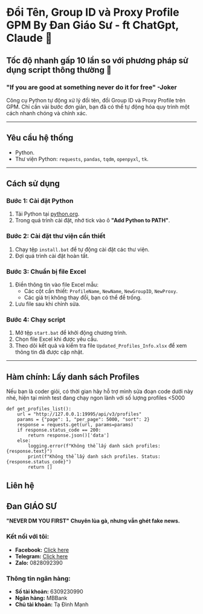 # Đổi Tên, Group ID và Proxy Profile GPM By Đan Giáo Sư - ft ChatGpt, Claude 🚀  
## Tốc độ nhanh gấp 10 lần so với phương pháp sử dụng script thông thường 🚀
### "If you are good at something never do it for free" -Joker

Công cụ Python tự động xử lý đổi tên, đổi Group ID và Proxy Profile trên GPM. Chỉ cần vài bước đơn giản, bạn đã có thể tự động hóa quy trình một cách nhanh chóng và chính xác.  

---

## Yêu cầu hệ thống  
- Python. 
- Thư viện Python: `requests`, `pandas`, `tqdm`, `openpyxl`, `tk`.  

---

## Cách sử dụng  

### Bước 1: Cài đặt Python  
1. Tải Python tại [python.org](https://www.python.org/downloads/).  
2. Trong quá trình cài đặt, nhớ tick vào ô **"Add Python to PATH"**.  

### Bước 2: Cài đặt thư viện cần thiết  
1. Chạy tệp `install.bat` để tự động cài đặt các thư viện.  
2. Đợi quá trình cài đặt hoàn tất.  

### Bước 3: Chuẩn bị file Excel  
1. Điền thông tin vào file Excel mẫu:  
   - Các cột cần thiết: `ProfileName`, `NewName`, `NewGroupID`, `NewProxy`.  
   - Các giá trị không thay đổi, bạn có thể để trống.  
2. Lưu file sau khi chỉnh sửa.  

### Bước 4: Chạy script  
1. Mở tệp `start.bat` để khởi động chương trình.  
2. Chọn file Excel khi được yêu cầu.  
3. Theo dõi kết quả và kiểm tra file `Updated_Profiles_Info.xlsx` để xem thông tin đã được cập nhật.  

---

## Hàm chính: Lấy danh sách Profiles  

Nếu bạn là coder giỏi, có thời gian hãy hỗ trợ mình sửa đoạn code dưới này nhé, hiện tại mình test đang chạy ngon lành với số lượng profiles  <5000

```
def get_profiles_list():
    url = "http://127.0.0.1:19995/api/v3/profiles"
    params = {"page": 1, "per_page": 5000, "sort": 2}
    response = requests.get(url, params=params)
    if response.status_code == 200:
        return response.json()['data']
    else:
        logging.error(f"Không thể lấy danh sách profiles: {response.text}")
        print(f"Không thể lấy danh sách profiles. Status: {response.status_code}")
        return []
```


## Liên hệ

## Đan GIÁO SƯ
**"NEVER DM YOU FIRST"** 
**Chuyên lùa gà, nhưng vẫn ghét fake news.**

### Kết nối với tôi:
- **Facebook:** [Click here](https://www.facebook.com/Prof.Danta)
- **Telegram:** [Click here](https://t.me/dangiaosu)
- **Zalo:** 0828092390

### Thông tin ngân hàng:
- **Số tài khoản:** 6309230990
- **Ngân hàng:** MBBank
- **Chủ tài khoản:** Tạ Đình Mạnh

